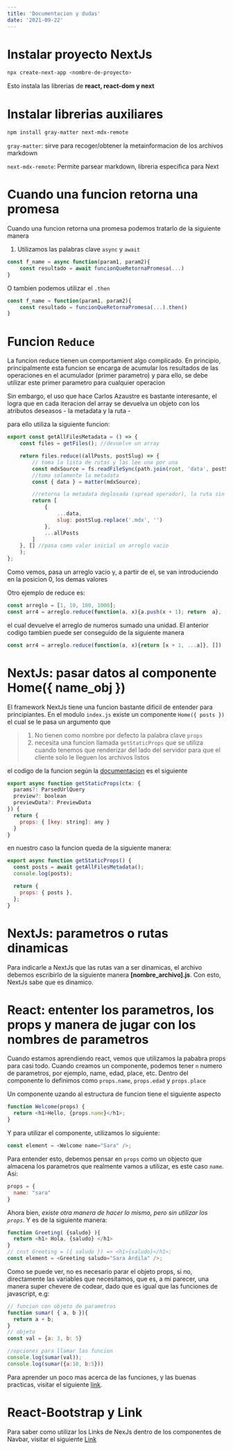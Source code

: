 ```yaml
---
title: 'Documentacion y dudas'
date: '2021-09-22'
---
```


# Instalar proyecto NextJs 

```bash
npx create-next-app <nombre-de-proyecto>
```

Esto instala las librerias de **react, react-dom y next**

# Instalar librerias auxiliares

```bash
npm install gray-matter next-mdx-remote
```

`gray-matter`: sirve para recoger/obtener la metainformacion de los archivos markdown

`next-mdx-remote`: Permite parsear markdown, libreria especifica para Next

# Cuando una funcion retorna una promesa

Cuando una funcion retorna una promesa podemos tratarlo de la siguiente manera

1. Utilizamos las palabras clave `async` y `await`

```js
const f_name = async function(param1, param2){
    const resultado = await funcionQueRetornaPromesa(...)
}
```

O tambien podemos utilizar el `.then`

```js
const f_name = function(param1, param2){
    const resultado = funcionQueRetornaPromesa(...).then()
}
```

# Funcion `Reduce`

La funcion reduce tienen un comportamient algo complicado. En principio, principalmente esta funcion se encarga de acumular los resultados de las operaciones en el acumulador (primer parametro) y para ello, se debe utilizar este primer parametro para cualquier operacion

Sin embargo, el uso que hace Carlos Azaustre es bastante interesante, el logra que en cada iteracion del array se devuelva un objeto con los atributos deseasos - la metadata y la ruta -

para ello utiliza la siguiente funcion:

```js
export const getAllFilesMetadata = () => {
    const files = getFiles(); //devuelve un array

    return files.reduce((allPosts, postSlug) => {
        // toma la lista de rutas y las lee una por una
        const mdxSource = fs.readFileSync(path.join(root, 'data', postSlug));
        //toma solamente la metadata
        const { data } = matter(mdxSource);

        //retorna la metadata deglosada (spread operador), la ruta sin el mdx y todos los post
        return [
            {
                ...data,
                slug: postSlug.replace('.mdx', '')
            },
            ...allPosts
        ]
    }, [] //pasa como valor inicial un arreglo vacio
    );
};
```
Como vemos, pasa un arreglo vacio y, a partir de el, se van introduciendo en la posicion 0, los demas valores

Otro ejemplo de reduce es:
```js
const arreglo = [1, 10, 100, 1000];
const arr4 = arreglo.reduce(function(a, x){a.push(x + 1); return  a}, [])
```
el cual devuelve el arreglo de numeros sumado una unidad. El anterior codigo tambien puede ser conseguido de la siguiente manera
```js
const arr4 = arreglo.reduce(function(a, x){return [x + 1, ...a]}, [])
```

# NextJs: pasar datos al componente Home({ name_obj })

El framework NextJs tiene una funcion bastante dificil de entender para principiantes. En el modulo `index.js` existe un componente `Home({ posts })` el cual se le pasa un argumento que 
> 1. No tienen como nombre por defecto la palabra clave `props` 
> 2. necesita una funcion llamada `getStaticProps` que se utiliza cuando tenemos que renderizar del lado del servidor para que el cliente solo le lleguen los archivos listos

el codigo de la funcion según la [documentacion](https://nextjs.org/docs/messages/invalid-getstaticprops-value) es el siguiente

```js
export async function getStaticProps(ctx: {
  params?: ParsedUrlQuery
  preview?: boolean
  previewData?: PreviewData
}) {
  return {
    props: { [key: string]: any }
  }
}
```

en nuestro caso la funcion queda de la siguiente manera:

```js
export async function getStaticProps() {
  const posts = await getAllFilesMetadata();
  console.log(posts); 

  return {
    props: { posts },
  };
}
```

# NextJs: parametros o rutas dinamicas

Para indicarle a NextJs que las rutas van a ser dinamicas, el archivo debemos escribirlo de la siguiente manera **[nombre_archivo].js**. Con esto, NextJs sabe que es dinamico.

# React: ententer los parametros, los props y manera de jugar con los nombres de parametros

Cuando estamos aprendiendo react, vemos que utilizamos la pababra props para casi todo. Cuando creamos un componente, podemos tener `n` numero de parametros, por ejemplo, name, edad, place, etc. Dentro del componente lo definimos como `props.name`, `props.edad` y `props.place`

Un componente uzando al estructura de funcion tiene el siguiente aspecto

```js
function Welcome(props) {
  return <h1>Hello, {props.name}</h1>;
}
```
Y para utilizar el componente, utilizamos lo siguiente:

```js
const element = <Welcome name="Sara" />;
```
Para entender esto, debemos pensar en `props` como un objecto que almacena los parametros que realmente vamos a utilizar, es este caso `name`. Asi:
```js
props = {
  name: "sara"
}
```
Ahora bien, *existe otra manera de hacer lo mismo, pero sin utilizar los `props`*. Y es de la siguiente manera:

```js
function Greeting( {saludo} ){
  return <h1> Hola, {saludo} </h1>
}
// cnst Greeting = ({ saludo }) => <h1>{saludo}</h1>;
const element = <Greeting saludo="Sara Ardila" />;
```
Como se puede ver, no es necesario parar el objeto props, si no, directamente las variables que necesitamos, que es, a mi parecer, una manera super chevere de codear, dado que es igual que las funciones de javascript, e.g:

```js
// funcion con objeto de parametros
function sumar( { a, b }){
  return a + b;
}
// objeto
const val = {a: 3, b: 5}

//opciones para llamar las funcion
console.log(sumar(val));
console.log(sumar({a:10, b:5}))
```
Para aprender un poco mas acerca de las funciones, y las buenas practicas, visitar el siguiente [link](https://www.youtube.com/watch?v=jmxZrIHPRDg&t=5s).

# React-Bootstrap y Link

Para saber como utilizar los Links de NexJs dentro de los componentes de Navbar, visitar el siguiente [Link](https://github.com/react-bootstrap/react-bootstrap/issues/4131)
